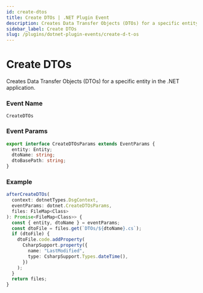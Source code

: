 ```yaml
---
id: create-dtos
title: Create DTOs | .NET Plugin Event
description: Creates Data Transfer Objects (DTOs) for a specific entity in the .NET application.
sidebar_label: Create DTOs
slug: /plugins/dotnet-plugin-events/create-d-t-os
---
```


# Create DTOs


Creates Data Transfer Objects (DTOs) for a specific entity in the .NET application.

### Event Name

`CreateDTOs`

### Event Params

```ts
export interface CreateDTOsParams extends EventParams {
  entity: Entity;
  dtoName: string;
  dtoBasePath: string;
}
```

### Example

```ts
afterCreateDTOs(
  context: dotnetTypes.DsgContext,
  eventParams: dotnet.CreateDTOsParams,
  files: FileMap<Class>
): Promise<FileMap<Class>> {
  const { entity, dtoName } = eventParams;
  const dtoFile = files.get(`DTOs/${dtoName}.cs`);
  if (dtoFile) {
    dtoFile.code.addProperty(
      CsharpSupport.property({
        name: "LastModified",
        type: CsharpSupport.Types.dateTime(),
      })
    );
  }
  return files;
}
```